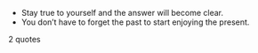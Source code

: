  - Stay true to yourself and the answer will become clear.
 - You don’t have to forget the past to start enjoying the present.

2 quotes